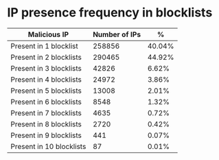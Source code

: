 # IP presence frequency in blocklists
| Malicious IP | Number of IPs | % |
|----|----|----|
| Present in 1 blocklist | 258856 | 40.04% |
| Present in 2 blocklists | 290465 | 44.92% |
| Present in 3 blocklists | 42826 | 6.62% |
| Present in 4 blocklists | 24972 | 3.86% |
| Present in 5 blocklists | 13008 | 2.01% |
| Present in 6 blocklists | 8548 | 1.32% |
| Present in 7 blocklists | 4635 | 0.72% |
| Present in 8 blocklists | 2720 | 0.42% |
| Present in 9 blocklists | 441 | 0.07% |
| Present in 10 blocklists | 87 | 0.01% |
